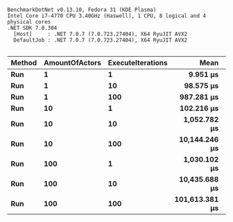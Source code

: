 ```

BenchmarkDotNet v0.13.10, Fedora 31 (KDE Plasma)
Intel Core i7-4770 CPU 3.40GHz (Haswell), 1 CPU, 8 logical and 4 physical cores
.NET SDK 7.0.304
  [Host]     : .NET 7.0.7 (7.0.723.27404), X64 RyuJIT AVX2
  DefaultJob : .NET 7.0.7 (7.0.723.27404), X64 RyuJIT AVX2


```
| Method | AmountOfActors | ExecuteIterations | Mean           | Error         | StdDev        |
|------- |--------------- |------------------ |---------------:|--------------:|--------------:|
| **Run**    | **1**              | **1**                 |       **9.951 μs** |     **0.1796 μs** |     **0.1680 μs** |
| **Run**    | **1**              | **10**                |      **98.575 μs** |     **1.9053 μs** |     **1.9566 μs** |
| **Run**    | **1**              | **100**               |     **987.281 μs** |    **19.5644 μs** |    **26.1179 μs** |
| **Run**    | **10**             | **1**                 |     **102.216 μs** |     **2.0013 μs** |     **2.4578 μs** |
| **Run**    | **10**             | **10**                |   **1,052.782 μs** |    **19.5351 μs** |    **26.7399 μs** |
| **Run**    | **10**             | **100**               |  **10,144.246 μs** |   **194.3510 μs** |   **207.9534 μs** |
| **Run**    | **100**            | **1**                 |   **1,030.102 μs** |    **20.2886 μs** |    **27.7713 μs** |
| **Run**    | **100**            | **10**                |  **10,435.688 μs** |   **191.2068 μs** |   **212.5259 μs** |
| **Run**    | **100**            | **100**               | **101,613.381 μs** | **1,950.4003 μs** | **1,728.9791 μs** |
